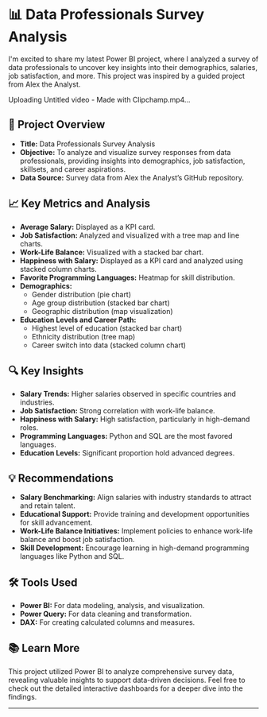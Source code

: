 

# 📊 Data Professionals Survey Analysis

I'm excited to share my latest Power BI project, where I analyzed a survey of data professionals to uncover key insights into their demographics, salaries, job satisfaction, and more. This project was inspired by a guided project from Alex the Analyst.




Uploading Untitled video - Made with Clipchamp.mp4…


## 📝 Project Overview
- **Title:** Data Professionals Survey Analysis
- **Objective:** To analyze and visualize survey responses from data professionals, providing insights into demographics, job satisfaction, skillsets, and career aspirations.
- **Data Source:** Survey data from Alex the Analyst’s GitHub repository.

## 📈 Key Metrics and Analysis
- **Average Salary:** Displayed as a KPI card.
- **Job Satisfaction:** Analyzed and visualized with a tree map and line charts.
- **Work-Life Balance:** Visualized with a stacked bar chart.
- **Happiness with Salary:** Displayed as a KPI card and analyzed using stacked column charts.
- **Favorite Programming Languages:** Heatmap for skill distribution.
- **Demographics:**
  - Gender distribution (pie chart)
  - Age group distribution (stacked bar chart)
  - Geographic distribution (map visualization)
- **Education Levels and Career Path:**
  - Highest level of education (stacked bar chart)
  - Ethnicity distribution (tree map)
  - Career switch into data (stacked column chart)

## 🔍 Key Insights
- **Salary Trends:** Higher salaries observed in specific countries and industries.
- **Job Satisfaction:** Strong correlation with work-life balance.
- **Happiness with Salary:** High satisfaction, particularly in high-demand roles.
- **Programming Languages:** Python and SQL are the most favored languages.
- **Education Levels:** Significant proportion hold advanced degrees.

## 💡 Recommendations
- **Salary Benchmarking:** Align salaries with industry standards to attract and retain talent.
- **Educational Support:** Provide training and development opportunities for skill advancement.
- **Work-Life Balance Initiatives:** Implement policies to enhance work-life balance and boost job satisfaction.
- **Skill Development:** Encourage learning in high-demand programming languages like Python and SQL.

## 🛠 Tools Used
- **Power BI:** For data modeling, analysis, and visualization.
- **Power Query:** For data cleaning and transformation.
- **DAX:** For creating calculated columns and measures.

## 📚 Learn More
This project utilized Power BI to analyze comprehensive survey data, revealing valuable insights to support data-driven decisions. Feel free to check out the detailed interactive dashboards for a deeper dive into the findings.

---
